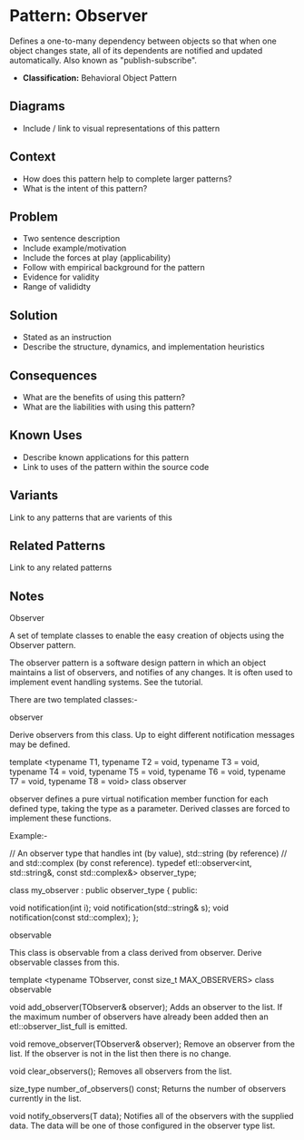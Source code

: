 # Pattern: Observer

Defines a one-to-many dependency between objects so that when one object changes state, all of its dependents are notified and updated automatically. Also known as "publish-subscribe".

* **Classification:** Behavioral Object Pattern

## Diagrams

* Include / link to visual representations of this pattern

## Context

* How does this pattern help to complete larger patterns?
* What is the intent of this pattern?

## Problem

* Two sentence description
* Include example/motivation
* Include the forces at play (applicability)
* Follow with empirical background for the pattern
* Evidence for validity
* Range of valididty

## Solution

* Stated as an instruction
* Describe the structure, dynamics, and implementation heuristics

## Consequences

* What are the benefits of using this pattern?
* What are the liabilities with using this pattern?

## Known Uses

* Describe known applications for this pattern
* Link to uses of the pattern within the source code

## Variants

Link to any patterns that are varients of this

## Related Patterns

Link to any related patterns

## Notes

Observer

A set of template classes to enable the easy creation of objects using the Observer pattern.




The observer pattern is a software design pattern in which an object maintains a list of observers, and notifies of any 
changes. It is often used to implement event handling systems. See the tutorial.




There are two templated classes:-




observer

Derive observers from this class.
Up to eight different notification messages may be defined.




template <typename T1,        typename T2 = void, typename T3 = void, typename T4 = void,
          typename T5 = void, typename T6 = void, typename T7 = void, typename T8 = void>
class observer




observer defines a pure virtual notification member function for each defined type, taking the type as a parameter.
Derived classes are forced to implement these functions.




Example:-




// An observer type that handles int (by value), std::string (by reference)
// and std::complex (by const reference).
typedef  etl::observer<int, std::string&, const std::complex&> observer_type;




class my_observer : public observer_type
{
public:




  void notification(int i);
  void notification(std::string& s);
  void notification(const std::complex);
};




observable

This class is observable from a class derived from observer.
Derive observable classes from this.




template <typename TObserver, const size_t MAX_OBSERVERS>
class observable




void add_observer(TObserver& observer);
Adds an observer to the list. If the maximum number of observers have already been added then an 
etl::observer_list_full is emitted.




void remove_observer(TObserver& observer);
Remove an observer from the list. If the observer is not in the list then there is no change.




void clear_observers();
Removes all observers from the list.




size_type number_of_observers() const;
Returns the number of observers currently in the list.




void notify_observers(T data);
Notifies all of the observers with the supplied data. The data will be one of those configured in the observer type list.

